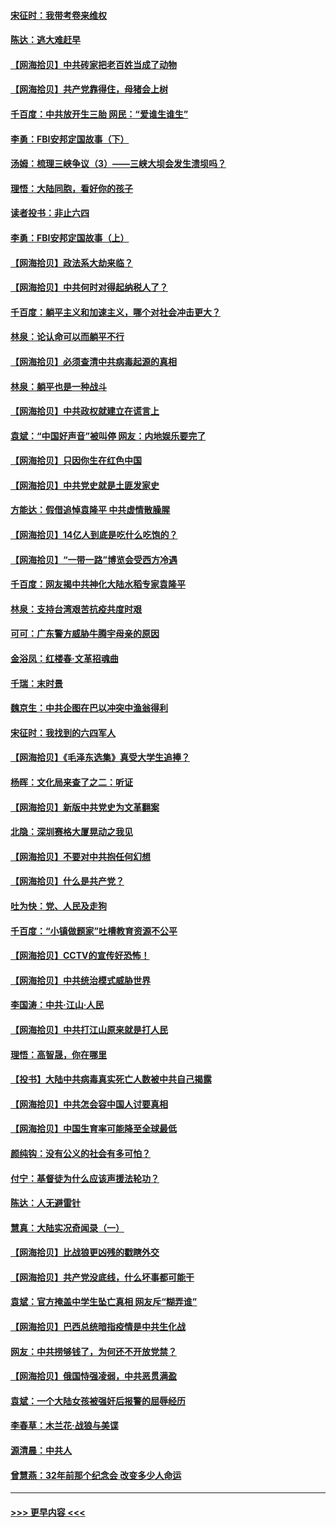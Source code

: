 #### [宋征时：我带考卷来维权](../pages/nsc993/n12994088.md?t=06041302) 
#### [陈达：逃大难赶早](../pages/nsc993/n12993569.md?t=06041302) 
#### [【网海拾贝】中共砖家把老百姓当成了动物](../pages/nsc993/n12993483.md?t=06041302) 
#### [【网海拾贝】共产党靠得住，母猪会上树](../pages/nsc993/n12990730.md?t=06041302) 
#### [千百度：中共放开生三胎 网民：“爱谁生谁生”](../pages/nsc993/n12990644.md?t=06041302) 
#### [李勇：FBI安邦定国故事（下）](../pages/nsc993/n12987854.md?t=06041302) 
#### [汤姆：梳理三峡争议（3）——三峡大坝会发生溃坝吗？](../pages/nsc993/n12989806.md?t=06041302) 
#### [理悟：大陆同胞，看好你的孩子](../pages/nsc993/n12989778.md?t=06041302) 
#### [读者投书：非止六四](../pages/nsc993/n12989673.md?t=06041302) 
#### [李勇：FBI安邦定国故事（上）](../pages/nsc993/n12987749.md?t=06041302) 
#### [【网海拾贝】政法系大劫来临？](../pages/nsc993/n12987596.md?t=06041302) 
#### [【网海拾贝】中共何时对得起纳税人了？](../pages/nsc993/n12985578.md?t=06041302) 
#### [千百度：躺平主义和加速主义，哪个对社会冲击更大？](../pages/nsc993/n12985512.md?t=06041302) 
#### [林泉：论认命可以而躺平不行](../pages/nsc993/n12985505.md?t=06041302) 
#### [【网海拾贝】必须查清中共病毒起源的真相](../pages/nsc993/n12984276.md?t=06041302) 
#### [林泉：躺平也是一种战斗](../pages/nsc993/n12984194.md?t=06041302) 
#### [【网海拾贝】中共政权就建立在谎言上](../pages/nsc993/n12981880.md?t=06041302) 
#### [袁斌：“中国好声音”被叫停 网友：内地娱乐要完了](../pages/nsc993/n12981826.md?t=06041302) 
#### [【网海拾贝】只因你生在红色中国](../pages/nsc993/n12979096.md?t=06041302) 
#### [【网海拾贝】中共党史就是土匪发家史](../pages/nsc993/n12976478.md?t=06041302) 
#### [方能达：假借追悼袁隆平 中共虚情散臊腥](../pages/nsc993/n12976396.md?t=06041302) 
#### [【网海拾贝】14亿人到底是吃什么吃饱的？](../pages/nsc993/n12974125.md?t=06041302) 
#### [【网海拾贝】“一带一路”博览会受西方冷遇](../pages/nsc993/n12971787.md?t=06041302) 
#### [千百度：网友揭中共神化大陆水稻专家袁隆平](../pages/nsc993/n12971733.md?t=06041302) 
#### [林泉：支持台湾艰苦抗疫共度时艰](../pages/nsc993/n12971350.md?t=06041302) 
#### [可可：广东警方威胁牛腾宇母亲的原因](../pages/nsc993/n12971100.md?t=06041302) 
#### [金浴凤：红楼春·文革招魂曲](../pages/nsc993/n12970354.md?t=06041302) 
#### [千瑞：末时景](../pages/nsc993/n12970337.md?t=06041302) 
#### [魏京生：中共企图在巴以冲突中渔翁得利](../pages/nsc993/n12970286.md?t=06041302) 
#### [宋征时：我找到的六四军人](../pages/nsc993/n12970213.md?t=06041302) 
#### [【网海拾贝】《毛泽东选集》真受大学生追捧？](../pages/nsc993/n12968779.md?t=06041302) 
#### [杨晖：文化局来查了之二：听证](../pages/nsc993/n12966528.md?t=06041302) 
#### [【网海拾贝】新版中共党史为文革翻案](../pages/nsc993/n12967526.md?t=06041302) 
#### [北隐：深圳赛格大厦晃动之我见](../pages/nsc993/n12967393.md?t=06041302) 
#### [【网海拾贝】不要对中共抱任何幻想](../pages/nsc993/n12965222.md?t=06041302) 
#### [【网海拾贝】什么是共产党？](../pages/nsc993/n12962781.md?t=06041302) 
#### [吐为快：党、人民及走狗](../pages/nsc993/n12962747.md?t=06041302) 
#### [千百度：“小镇做题家”吐槽教育资源不公平](../pages/nsc993/n12962705.md?t=06041302) 
#### [【网海拾贝】CCTV的宣传好恐怖！](../pages/nsc993/n12959984.md?t=06041302) 
#### [【网海拾贝】中共统治模式威胁世界](../pages/nsc993/n12957622.md?t=06041302) 
#### [李国涛：中共‧江山‧人民](../pages/nsc993/n12957502.md?t=06041302) 
#### [【网海拾贝】中共打江山原来就是打人民](../pages/nsc993/n12954345.md?t=06041302) 
#### [理悟：高智晟，你在哪里](../pages/nsc993/n12953115.md?t=06041302) 
#### [【投书】大陆中共病毒真实死亡人数被中共自己揭露](../pages/nsc993/n12953050.md?t=06041302) 
#### [【网海拾贝】中共怎会容中国人讨要真相](../pages/nsc993/n12952161.md?t=06041302) 
#### [【网海拾贝】中国生育率可能降至全球最低](../pages/nsc993/n12948793.md?t=06041302) 
#### [颜纯钩：没有公义的社会有多可怕？](../pages/nsc993/n12947626.md?t=06041302) 
#### [付宁：基督徒为什么应该声援法轮功？](../pages/nsc993/n12947233.md?t=06041302) 
#### [陈达：人无避雷针](../pages/nsc993/n12947098.md?t=06041302) 
#### [慧真：大陆实况奇闻录（一）](../pages/nsc993/n12945811.md?t=06041302) 
#### [【网海拾贝】比战狼更凶残的戳瞎外交](../pages/nsc993/n12945717.md?t=06041302) 
#### [【网海拾贝】共产党没底线，什么坏事都可能干](../pages/nsc993/n12942090.md?t=06041302) 
#### [袁斌：官方掩盖中学生坠亡真相 网友斥“糊弄谁”](../pages/nsc993/n12942029.md?t=06041302) 
#### [【网海拾贝】巴西总统暗指疫情是中共生化战](../pages/nsc993/n12938999.md?t=06041302) 
#### [网友：中共捞够钱了，为何还不开放党禁？](../pages/nsc993/n12938952.md?t=06041302) 
#### [【网海拾贝】俄国恃强凌弱，中共恶贯满盈](../pages/nsc993/n12936626.md?t=06041302) 
#### [袁斌：一个大陆女孩被强奸后报警的屈辱经历](../pages/nsc993/n12936547.md?t=06041302) 
#### [李春草：木兰花·战狼与美谍](../pages/nsc993/n12935995.md?t=06041302) 
#### [源清晨：中共人](../pages/nsc993/n12935589.md?t=06041302) 
#### [曾慧燕：32年前那个纪念会 改变多少人命运](../pages/nsc993/n12934233.md?t=06041302) 

----
#### [ >>> 更早内容 <<< ](../indexes/nsc993-earlier.md)
